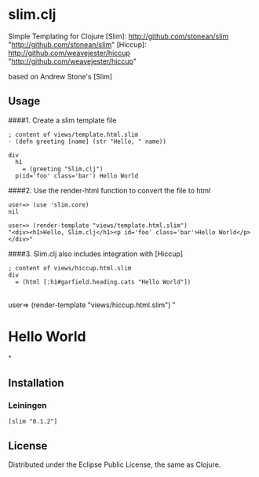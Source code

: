 # slim.clj

Simple Templating for Clojure
[Slim]: http://github.com/stonean/slim  "http://github.com/stonean/slim"
[Hiccup]: http://github.com/weavejester/hiccup "http://github.com/weavejester/hiccup"

based on Andrew Stone's [Slim]

## Usage

####1. Create a slim template file 

    ; content of views/template.html.slim
    - (defn greeting [name] (str "Hello, " name))
    
    div
      h1
        = (greeting "Slim.clj")
      p(id='foo' class='bar') Hello World

####2. Use the render-html function to convert the file to html

    user=> (use 'slim.core)
    nil

    user=> (render-template "views/template.html.slim")
    "<div><h1>Hello, Slim.clj</h1><p id='foo' class='bar'>Hello World</p></div>"

####3. Slim.clj also includes integration with [Hiccup]

    ; content of views/hiccup.html.slim
    div
      = (html [:h1#garfield.heading.cats "Hello World"])
<br />
     user=> (render-template "views/hiccup.html.slim")
    "<div><h1 class=\"heading cats\" id=\"garfield\">Hello World</h1></div>"

## Installation

### Leiningen

    [slim "0.1.2"]

## License

Distributed under the Eclipse Public License, the same as Clojure.
